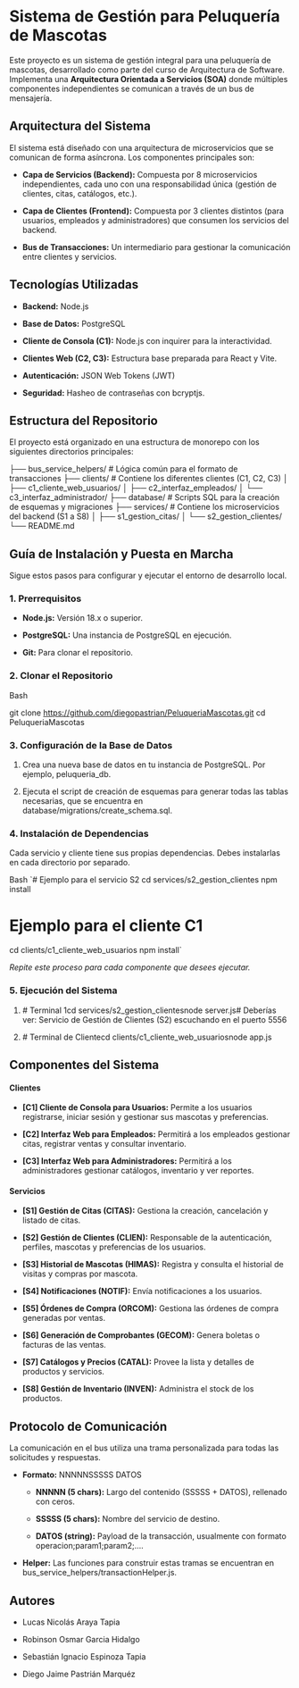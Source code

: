 Sistema de Gestión para Peluquería de Mascotas
==============================================

Este proyecto es un sistema de gestión integral para una peluquería de mascotas, desarrollado como parte del curso de Arquitectura de Software. Implementa una **Arquitectura Orientada a Servicios (SOA)** donde múltiples componentes independientes se comunican a través de un bus de mensajería.

Arquitectura del Sistema
------------------------

El sistema está diseñado con una arquitectura de microservicios que se comunican de forma asíncrona. Los componentes principales son:

*   **Capa de Servicios (Backend):** Compuesta por 8 microservicios independientes, cada uno con una responsabilidad única (gestión de clientes, citas, catálogos, etc.).
    
*   **Capa de Clientes (Frontend):** Compuesta por 3 clientes distintos (para usuarios, empleados y administradores) que consumen los servicios del backend.
    
*   **Bus de Transacciones:** Un intermediario para gestionar la comunicación entre clientes y servicios.
    

Tecnologías Utilizadas
----------------------

*   **Backend:** Node.js
    
*   **Base de Datos:** PostgreSQL
    
*   **Cliente de Consola (C1):** Node.js con inquirer para la interactividad.
    
*   **Clientes Web (C2, C3):** Estructura base preparada para React y Vite.
    
*   **Autenticación:** JSON Web Tokens (JWT)
    
*   **Seguridad:** Hasheo de contraseñas con bcryptjs.
    

Estructura del Repositorio
--------------------------

El proyecto está organizado en una estructura de monorepo con los siguientes directorios principales:

├── bus_service_helpers/  # Lógica común para el formato de transacciones
├── clients/              # Contiene los diferentes clientes (C1, C2, C3)
│   ├── c1_cliente_web_usuarios/
│   ├── c2_interfaz_empleados/
│   └── c3_interfaz_administrador/
├── database/             # Scripts SQL para la creación de esquemas y migraciones
├── services/             # Contiene los microservicios del backend (S1 a S8)
│   ├── s1_gestion_citas/
│   └── s2_gestion_clientes/
└── README.md

Guía de Instalación y Puesta en Marcha
--------------------------------------

Sigue estos pasos para configurar y ejecutar el entorno de desarrollo local.

### 1\. Prerrequisitos

*   **Node.js:** Versión 18.x o superior.
    
*   **PostgreSQL:** Una instancia de PostgreSQL en ejecución.
    
*   **Git:** Para clonar el repositorio.
    

### 2\. Clonar el Repositorio

Bash

git clone https://github.com/diegopastrian/PeluqueriaMascotas.git
cd PeluqueriaMascotas

### 3\. Configuración de la Base de Datos

1.  Crea una nueva base de datos en tu instancia de PostgreSQL. Por ejemplo, peluqueria\_db.
    
2.  Ejecuta el script de creación de esquemas para generar todas las tablas necesarias, que se encuentra en database/migrations/create\_schema.sql.
    
### 4\. Instalación de Dependencias

Cada servicio y cliente tiene sus propias dependencias. Debes instalarlas en cada directorio por separado.

Bash
`# Ejemplo para el servicio S2
cd services/s2_gestion_clientes
npm install

# Ejemplo para el cliente C1
cd clients/c1_cliente_web_usuarios
npm install`

_Repite este proceso para cada componente que desees ejecutar._

### 5\. Ejecución del Sistema

1.  \# Terminal 1cd services/s2\_gestion\_clientesnode server.js# Deberías ver: Servicio de Gestión de Clientes (S2) escuchando en el puerto 5556
    
2.  \# Terminal de Clientecd clients/c1\_cliente\_web\_usuariosnode app.js
    

Componentes del Sistema
-----------------------

#### Clientes

*   **\[C1\] Cliente de Consola para Usuarios:** Permite a los usuarios registrarse, iniciar sesión y gestionar sus mascotas y preferencias. 
    
*   **\[C2\] Interfaz Web para Empleados:** Permitirá a los empleados gestionar citas, registrar ventas y consultar inventario. 
    
*   **\[C3\] Interfaz Web para Administradores:** Permitirá a los administradores gestionar catálogos, inventario y ver reportes. 
    

#### Servicios

*   **\[S1\] Gestión de Citas (CITAS):** Gestiona la creación, cancelación y listado de citas.
    
*   **\[S2\] Gestión de Clientes (CLIEN):** Responsable de la autenticación, perfiles, mascotas y preferencias de los usuarios. 
    
*   **\[S3\] Historial de Mascotas (HIMAS):** Registra y consulta el historial de visitas y compras por mascota. 
    
*   **\[S4\] Notificaciones (NOTIF):** Envía notificaciones a los usuarios. 
    
*   **\[S5\] Órdenes de Compra (ORCOM):** Gestiona las órdenes de compra generadas por ventas. 
    
*   **\[S6\] Generación de Comprobantes (GECOM):** Genera boletas o facturas de las ventas. 
    
*   **\[S7\] Catálogos y Precios (CATAL):** Provee la lista y detalles de productos y servicios. 
    
*   **\[S8\] Gestión de Inventario (INVEN):** Administra el stock de los productos. 
    

Protocolo de Comunicación
-------------------------

La comunicación en el bus utiliza una trama personalizada para todas las solicitudes y respuestas.

*   **Formato:** NNNNNSSSSS DATOS
    
    *   **NNNNN (5 chars):** Largo del contenido (SSSSS + DATOS), rellenado con ceros.
        
    *   **SSSSS (5 chars):** Nombre del servicio de destino.
        
    *   **DATOS (string):** Payload de la transacción, usualmente con formato operacion;param1;param2;....
        
*   **Helper:** Las funciones para construir estas tramas se encuentran en bus\_service\_helpers/transactionHelper.js.
    

Autores
-------

*   Lucas Nicolás Araya Tapia
    
*   Robinson Osmar Garcia Hidalgo
    
*   Sebastián Ignacio Espinoza Tapia
    
*   Diego Jaime Pastrián Marquéz
